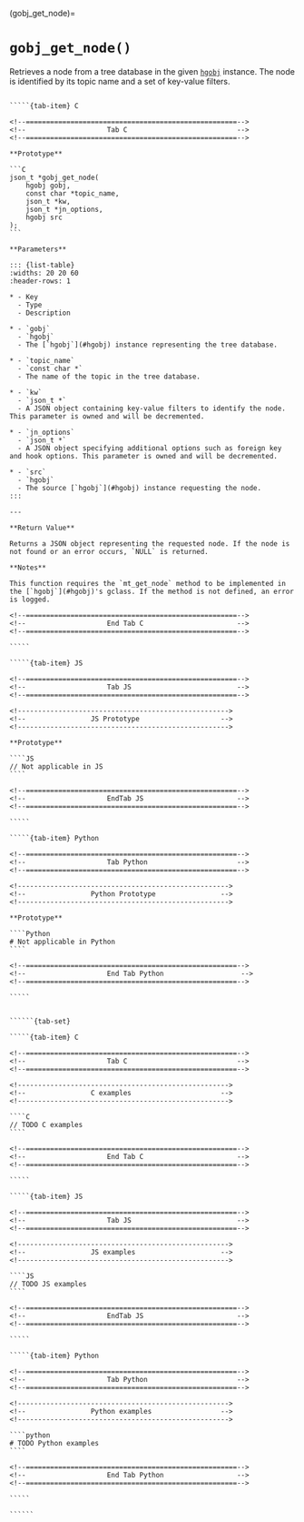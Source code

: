 <!-- ============================================================== -->
(gobj_get_node)=
# `gobj_get_node()`
<!-- ============================================================== -->

Retrieves a node from a tree database in the given [`hgobj`](#hgobj) instance. The node is identified by its topic name and a set of key-value filters.

<!------------------------------------------------------------>
<!--                    Prototypes                          -->
<!------------------------------------------------------------>

``````{tab-set}

`````{tab-item} C

<!--====================================================-->
<!--                    Tab C                           -->
<!--====================================================-->

**Prototype**

```C
json_t *gobj_get_node(
    hgobj gobj,
    const char *topic_name,
    json_t *kw,
    json_t *jn_options,
    hgobj src
);
```

**Parameters**

::: {list-table}
:widths: 20 20 60
:header-rows: 1

* - Key
  - Type
  - Description

* - `gobj`
  - `hgobj`
  - The [`hgobj`](#hgobj) instance representing the tree database.

* - `topic_name`
  - `const char *`
  - The name of the topic in the tree database.

* - `kw`
  - `json_t *`
  - A JSON object containing key-value filters to identify the node. This parameter is owned and will be decremented.

* - `jn_options`
  - `json_t *`
  - A JSON object specifying additional options such as foreign key and hook options. This parameter is owned and will be decremented.

* - `src`
  - `hgobj`
  - The source [`hgobj`](#hgobj) instance requesting the node.
:::

---

**Return Value**

Returns a JSON object representing the requested node. If the node is not found or an error occurs, `NULL` is returned.

**Notes**

This function requires the `mt_get_node` method to be implemented in the [`hgobj`](#hgobj)'s gclass. If the method is not defined, an error is logged.

<!--====================================================-->
<!--                    End Tab C                       -->
<!--====================================================-->

`````

`````{tab-item} JS

<!--====================================================-->
<!--                    Tab JS                          -->
<!--====================================================-->

<!---------------------------------------------------->
<!--                JS Prototype                    -->
<!---------------------------------------------------->

**Prototype**

````JS
// Not applicable in JS
````

<!--====================================================-->
<!--                    EndTab JS                       -->
<!--====================================================-->

`````

`````{tab-item} Python

<!--====================================================-->
<!--                    Tab Python                      -->
<!--====================================================-->

<!---------------------------------------------------->
<!--                Python Prototype                -->
<!---------------------------------------------------->

**Prototype**

````Python
# Not applicable in Python
````

<!--====================================================-->
<!--                    End Tab Python                   -->
<!--====================================================-->

`````

``````

<!------------------------------------------------------------>
<!--                    Examples                            -->
<!------------------------------------------------------------>

```````{dropdown} Examples

``````{tab-set}

`````{tab-item} C

<!--====================================================-->
<!--                    Tab C                           -->
<!--====================================================-->

<!---------------------------------------------------->
<!--                C examples                      -->
<!---------------------------------------------------->

````C
// TODO C examples
````

<!--====================================================-->
<!--                    End Tab C                       -->
<!--====================================================-->

`````

`````{tab-item} JS

<!--====================================================-->
<!--                    Tab JS                          -->
<!--====================================================-->

<!---------------------------------------------------->
<!--                JS examples                     -->
<!---------------------------------------------------->

````JS
// TODO JS examples
````

<!--====================================================-->
<!--                    EndTab JS                       -->
<!--====================================================-->

`````

`````{tab-item} Python

<!--====================================================-->
<!--                    Tab Python                      -->
<!--====================================================-->

<!---------------------------------------------------->
<!--                Python examples                 -->
<!---------------------------------------------------->

````python
# TODO Python examples
````

<!--====================================================-->
<!--                    End Tab Python                  -->
<!--====================================================-->

`````

``````

```````

